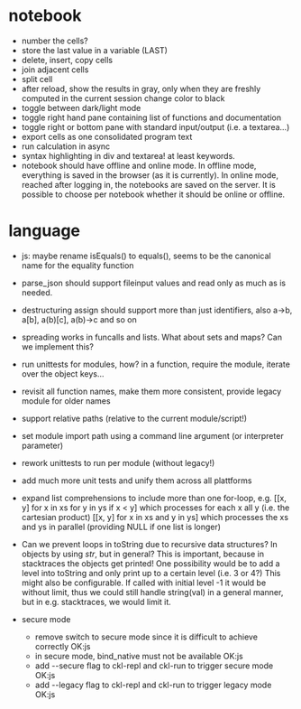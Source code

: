 # notebook

* number the cells?
* store the last value in a variable (LAST)
* delete, insert, copy cells
* join adjacent cells
* split cell
* after reload, show the results in gray, only when they are freshly computed in the current session change color to black
* toggle between dark/light mode
* toggle right hand pane containing list of functions and documentation
* toggle right or bottom pane with standard input/output (i.e. a textarea...)
* export cells as one consolidated program text
* run calculation in async
* syntax highlighting in div and textarea! at least keywords.
* notebook should have offline and online mode. In offline mode, everything is saved in the browser (as it is currently). In online mode, reached after logging in, the notebooks are saved on the server. It is possible to choose per notebook whether it should be online or offline.

# language

* js: maybe rename isEquals() to equals(), seems to be the canonical name for the equality function
* parse_json should support fileinput values and read only as much as is needed.
* destructuring assign should support more than just identifiers, also a->b, a[b], a(b)[c], a(b)->c and so on
* spreading works in funcalls and lists. What about sets and maps? Can we implement this?

* run unittests for modules, how? in a function, require the module, iterate over the object keys...
* revisit all function names, make them more consistent, provide legacy module for older names
* support relative paths (relative to the current module/script!)
* set module import path using a command line argument (or interpreter parameter)

* rework unittests to run per module (without legacy!)
* add much more unit tests and unify them across all plattforms

* expand list comprehensions to include more than one for-loop, e.g. 
  [[x, y] for x in xs for y in ys if x < y] which processes for each x all y (i.e. the cartesian product)
  [[x, y] for x in xs and y in ys]          which processes the xs and ys in parallel (providing NULL if one list is longer)

* Can we prevent loops in toString due to recursive data structures? In objects by using _str_, but in general? This is important, because in stacktraces the objects get printed!
  One possibility would be to add a level into toString and only print up to a certain level (i.e. 3 or 4?) This might also be configurable. If called with initial level -1
  it would be without limit, thus we could still handle string(val) in a general manner, but in e.g. stacktraces, we would limit it.

* secure mode
  * remove switch to secure mode since it is difficult to achieve correctly OK:js
  * in secure mode, bind_native must not be available OK:js
  * add --secure flag to ckl-repl and ckl-run to trigger secure mode OK:js
  * add --legacy flag to ckl-repl and ckl-run to trigger legacy mode OK:js

